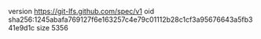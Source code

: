 version https://git-lfs.github.com/spec/v1
oid sha256:1245abafa769127f6e163257c4e79c01112b28c1cf3a95676643a5fb341e9d1c
size 5356
